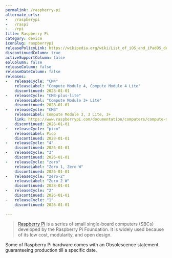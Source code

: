 ```yaml
---
permalink: /raspberry-pi
alternate_urls:
-   /raspberypi
-   /raspi
-   /rpi
title: Raspberry Pi
category: device
iconSlug: raspberrypi
releasePolicyLink: https://wikipedia.org/wiki/List_of_iOS_and_iPadOS_devices#In_production_and_supported
discontinuedColumn: true
activeSupportColumn: false
eolColumn: false
releaseColumn: false
releaseDateColumn: false
releases:
-   releaseCycle: "CM4"
    releaseLabel: "Compute Module 4, Compute Module 4 Lite"
    discontinued: 2028-01-01
-   releaseCycle: "CM3-plus-lite"
    releaseLabel: "Compute Module 3+ Lite"
    discontinued: 2028-01-01
-   releaseCycle: "CM3"
    releaseLabel: Compute Module 3, 3 Lite, 3+
    link: https://www.raspberrypi.com/documentation/computers/compute-module.html
    discontinued: 2026-01-01
-   releaseCycle: "pico"
    releaseLabel: Pico
    discontinued: 2028-01-01
-   releaseCycle: "4"
    discontinued: 2026-01-01
-   releaseCycle: "3"
    discontinued: 2026-01-01
-   releaseCycle: "zero"
    releaseLabel: "Zero 1, Zero W"
    discontinued: 2026-01-01
-   releaseCycle: "zero-2"
    releaseLabel: "Zero 2 W"
    discontinued: 2028-01-01
-   releaseCycle: "2"
    discontinued: 2026-01-01
-   releaseCycle: "1"
    discontinued: 2026-01-01

---
```


> [Raspberry Pi](https://www.raspberrypi.com/) is a series of small single-board computers (SBCs) developed by the Raspberry Pi Foundation.
> It is widely used because of its low cost, modularity, and open design.

Some of Raspberry Pi hardware comes with an Obsolescence statement guaranteeing production till a specific date.
